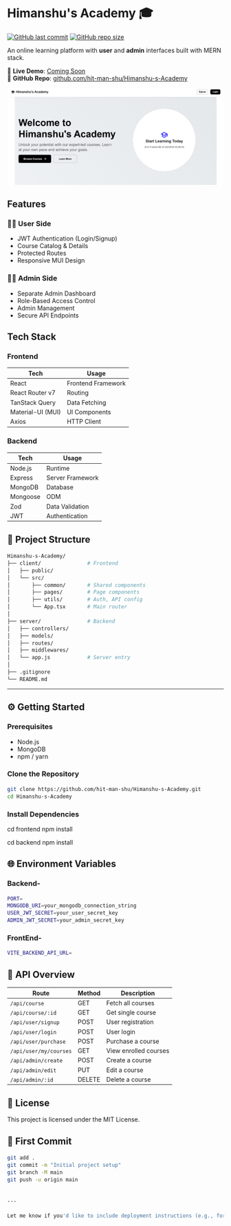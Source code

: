 # Himanshu's Academy 🎓

[![GitHub last commit](https://img.shields.io/github/last-commit/hit-man-shu/Himanshu-s-Academy)](https://github.com/hit-man-shu/Himanshu-s-Academy/commits/main)
[![GitHub repo size](https://img.shields.io/github/repo-size/hit-man-shu/Himanshu-s-Academy)](https://github.com/hit-man-shu/Himanshu-s-Academy)

An online learning platform with **user** and **admin** interfaces built with MERN stack.

🔗 **Live Demo**: [Coming Soon]()  
📂 **GitHub Repo**: [github.com/hit-man-shu/Himanshu-s-Academy](https://github.com/hit-man-shu/Himanshu-s-Academy)

![App Screenshot](image.png) <!-- Replace with actual screenshot -->

## Features

### 👨‍🎤 User Side

- JWT Authentication (Login/Signup)
- Course Catalog & Details
- Protected Routes
- Responsive MUI Design

### 👨‍💼 Admin Side

- Separate Admin Dashboard
- Role-Based Access Control
- Admin Management
- Secure API Endpoints

## Tech Stack

### Frontend

| Tech              | Usage              |
| ----------------- | ------------------ |
| React             | Frontend Framework |
| React Router v7   | Routing            |
| TanStack Query    | Data Fetching      |
| Material-UI (MUI) | UI Components      |
| Axios             | HTTP Client        |

### Backend

| Tech     | Usage            |
| -------- | ---------------- |
| Node.js  | Runtime          |
| Express  | Server Framework |
| MongoDB  | Database         |
| Mongoose | ODM              |
| Zod      | Data Validation  |
| JWT      | Authentication   |


## 📁 Project Structure
```bash
Himanshu-s-Academy/
├── client/               # Frontend
│   ├── public/
│   └── src/
│       ├── common/       # Shared components
│       ├── pages/        # Page components
│       ├── utils/        # Auth, API config
│       └── App.tsx       # Main router
│
├── server/               # Backend
│   ├── controllers/
│   ├── models/
│   ├── routes/
│   ├── middlewares/
│   └── app.js            # Server entry
│
├── .gitignore
└── README.md
```
---

## ⚙️ Getting Started

### Prerequisites

- Node.js
- MongoDB
- npm / yarn

### Clone the Repository

```bash
git clone https://github.com/hit-man-shu/Himanshu-s-Academy.git
cd Himanshu-s-Academy
```

### Install Dependencies

cd frontend
npm install

cd backend
npm install

## 🌐 Environment Variables

### Backend-

```bash
PORT=
MONGODB_URI=your_mongodb_connection_string
USER_JWT_SECRET=your_user_secret_key
ADMIN_JWT_SECRET=your_admin_secret_key
```

### FrontEnd-
```bash
VITE_BACKEND_API_URL=
```

## 📡 API Overview

| Route                  | Method | Description           |
| ---------------------- | ------ | --------------------- |
| `/api/course`          | GET    | Fetch all courses     |
| `/api/course/:id`      | GET    | Get single course     |
| `/api/user/signup`     | POST   | User registration     |
| `/api/user/login`      | POST   | User login            |
| `/api/user/purchase`   | POST   | Purchase a course     |
| `/api/user/my/courses` | GET    | View enrolled courses |
| `/api/admin/create`    | POST   | Create a course       |
| `/api/admin/edit`      | PUT    | Edit a course         |
| `/api/admin/:id`       | DELETE | Delete a course       |

## 📝 License

This project is licensed under the MIT License.

## 📌 First Commit

```bash
git add .
git commit -m "Initial project setup"
git branch -M main
git push -u origin main


---

Let me know if you'd like to include deployment instructions (e.g., for Vercel/Render) or database schema references too.
```
